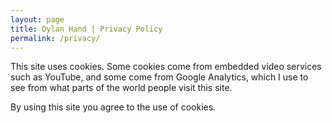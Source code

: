 ```yaml
---
layout: page
title: Dylan Hand | Privacy Policy
permalink: /privacy/
---
```


This site uses cookies. Some cookies come from embedded video services such as YouTube, and some come from Google Analytics, which I use to see from what parts of the world people visit this site.

By using this site you agree to the use of cookies.